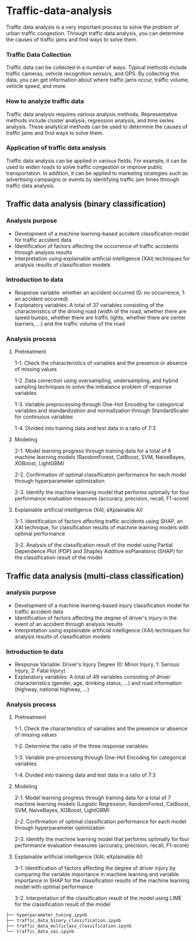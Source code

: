 # Traffic-data-analysis

Traffic data analysis is a very important process to solve the problem of urban traffic congestion. Through traffic data analysis, you can determine the causes of traffic jams and find ways to solve them.

### Traffic Data Collection
Traffic data can be collected in a number of ways. Typical methods include traffic cameras, vehicle recognition sensors, and GPS. By collecting this data, you can get information about where traffic jams occur, traffic volume, vehicle speed, and more.

### How to analyze traffic data
Traffic data analysis requires various analysis methods. Representative methods include cluster analysis, regression analysis, and time series analysis. These analytical methods can be used to determine the causes of traffic jams and find ways to solve them.

### Application of traffic data analysis
Traffic data analysis can be applied in various fields. For example, it can be used to widen roads to solve traffic congestion or improve public transportation. In addition, it can be applied to marketing strategies such as advertising campaigns or events by identifying traffic jam times through traffic data analysis.

## Traffic data analysis (binary classification)

### Analysis purpose

- Development of a machine learning-based accident classification model for traffic accident data
- Identification of factors affecting the occurrence of traffic accidents through analysis results
- Interpretation using explainable artificial intelligence (XAI) techniques for analysis results of classification models

### Introduction to data

- Response variable: whether an accident occurred (0: no occurrence, 1: an accident occurred)
- Explanatory variables: A total of 37 variables consisting of the characteristics of the driving road (width of the road, whether there are speed bumps, whether there are traffic lights, whether there are center barriers, …) and the traffic volume of the road

### Analysis process

1. Pretreatment
    
     1-1. Check the characteristics of variables and the presence or absence of missing values
    
     1-2. Data correction using oversampling, undersampling, and hybrid sampling techniques to solve the imbalance problem of response variables
    
     1-3. Variable preprocessing through One-Hot Encoding for categorical variables and standardization and normalization through StandardScaler for continuous variables
    
     1-4. Divided into training data and test data in a ratio of 7:3
    
2. Modeling
    
     2-1. Model learning progress through training data for a total of 6 machine learning models (RandomForest, CatBoost, SVM, NaiveBayes, XGBoost, LightGBM)
    
     2-2. Confirmation of optimal classification performance for each model through hyperparameter optimization
    
     2-3. Identify the machine learning model that performs optimally for four performance evaluation measures (accuracy, precision, recall, F1-score)
    
3. Explainable artificial intelligence (XAI; eXplainable AI)
    
     3-1. Identification of factors affecting traffic accidents using SHAP, an XAI technique, for classification results of machine learning models with optimal performance
    
     3-2. Analysis of the classification result of the model using Partial Dependence Plot (PDP) and Shapley Additive exPlanations (SHAP) for the classification result of the model


## Traffic data analysis (multi-class classification)

### analysis purpose

- Development of a machine learning-based injury classification model for traffic accident data
- Identification of factors affecting the degree of driver's injury in the event of an accident through analysis results
- Interpretation using explainable artificial intelligence (XAI) techniques for analysis results of classification models

### Introduction to data

- Response Variable: Driver's Injury Degree (0: Minor Injury, 1: Serious Injury, 2: Fatal Injury)
- Explanatory variables: A total of 49 variables consisting of driver characteristics (gender, age, drinking status, …) and road information (highway, national highway, …)

### Analysis process

1. Pretreatment
    
     1-1. Check the characteristics of variables and the presence or absence of missing values
    
     1-2. Determine the ratio of the three response variables
    
     1-3. Variable pre-processing through One-Hot Encoding for categorical variables
    
     1-4. Divided into training data and test data in a ratio of 7:3
    
2. Modeling
    
     2-1. Model learning progress through training data for a total of 7 machine learning models (Logistic Regression, RandomForest, CatBoost, SVM, NaiveBayes, XGBoost, LightGBM)
    
     2-2. Confirmation of optimal classification performance for each model through hyperparameter optimization
    
     2-3. Identify the machine learning model that performs optimally for four performance evaluation measures (accuracy, precision, recall, F1-score)
    
3. Explainable artificial intelligence (XAI; eXplainable AI)
    
     3-1. Identification of factors affecting the degree of driver injury by comparing the variable importance in machine learning and variable importance in SHAP for the classification results of the machine learning model with optimal performance
    
     3-2. Interpretation of the classification result of the model using LIME for the classification result of the model


```bash
├── hyperparameter_tuning.ipynb
├── traffic_data_binary_classification.ipynb
├── traffic_data_multiclass_classification.ipynb
└── traffic_data_xai.ipynb
```
